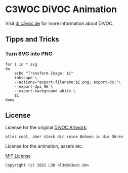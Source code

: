 C3WOC DiVOC Animation
========================

Visit [di.c3voc.de](https://di.c3voc.de) for more information about DiVOC.


 Tipps and Tricks
------------------

### Turn SVG into PNG
```
for i in *.svg
do
    echo "Transform Image: $i"
    inkscape \
    --actions="export-filename:$i.png; export-do;"\
    --export-dpi 96 \
    --export-background white \
    $i
done
```

 License
---------
License for the original [DiVOC Artwork](https://di.c3voc.de/hiddenservice:artwork):
```
alles cool, aber steck dir keine Bohnen in die Ohren
```

License for the animation, assets etc.

[MIT License](LICENCE)
```
Copyright (c) 2021 L3D <l3d@c3woc.de>
```
